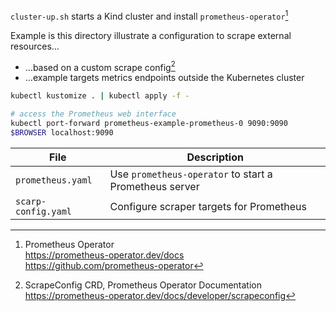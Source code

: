 
`cluster-up.sh` starts a Kind cluster and install `prometheus-operator`[^t456G]

[^t456G]: Prometheus Operator  
<https://prometheus-operator.dev/docs>  
<https://github.com/prometheus-operator>

Example is this directory illustrate a configuration to scrape external resources…

- …based on a custom scrape config[^k4Fg2]
- …example targets metrics endpoints outside the Kubernetes cluster

[^k4Fg2]: ScrapeConfig CRD, Prometheus Operator Documentation  
<https://prometheus-operator.dev/docs/developer/scrapeconfig>

```bash
kubectl kustomize . | kubectl apply -f -

# access the Prometheus web interface
kubectl port-forward prometheus-example-prometheus-0 9090:9090
$BROWSER localhost:9090
```

File | Description
-----|------------------
`prometheus.yaml` | Use `prometheus-operator` to start a Prometheus server
`scarp-config.yaml` | Configure scraper targets for Prometheus

